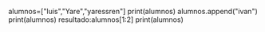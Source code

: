 alumnos=["luis","Yare","yaressren"]
print(alumnos)
alumnos.append("ivan")
print(alumnos)
resultado:alumnos[1:2]
print(alumnos)
